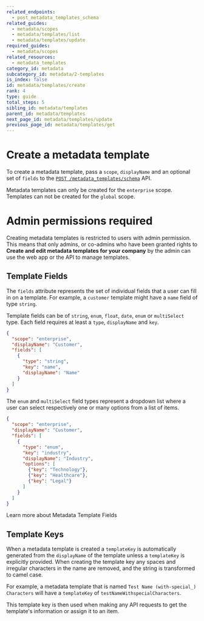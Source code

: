 ```yaml
---
related_endpoints:
  - post_metadata_templates_schema
related_guides:
  - metadata/scopes
  - metadata/templates/list
  - metadata/templates/update
required_guides:
  - metadata/scopes
related_resources:
  - metadata_templates
category_id: metadata
subcategory_id: metadata/2-templates
is_index: false
id: metadata/templates/create
rank: 4
type: guide
total_steps: 5
sibling_id: metadata/templates
parent_id: metadata/templates
next_page_id: metadata/templates/update
previous_page_id: metadata/templates/get
---
```


# Create a metadata template

To create a metadata template, pass a `scope`, `displayName` and an optional set
of `fields` to the [`POST /metadata_templates/schema`][e_create_template] API.

<Samples id='post_metadata_templates_schema' >

</Samples>

<Message notice>

Metadata templates can only be created for the `enterprise` scope. Templates
can not be created for the `global` scope.

</Message>

<Message warning>

# Admin permissions required

Creating metadata templates is restricted to users with admin permission. This
means that only admins, or co-admins who have been granted rights to **Create
and edit metadata templates for your company** by the admin can use the web
app or the API to manage templates.

</Message>

## Template Fields

The `fields` attribute represents the set of individual fields that a user can
fill in on a template. For example, a `customer` template might have a `name`
field of type `string`.

Template fields can be of `string`, `enum`, `float`, `date`, `enum` or
`multiSelect` type. Each field requires at least a `type`, `displayName` and `key`.

```json
{
  "scope": "enterprise",
  "displayName": "Customer",
  "fields": [
    {
      "type": "string",
      "key": "name",
      "displayName": "Name"
    }
  ]
}
```

The `enum` and `multiSelect` field types represent a dropdown list where a user
can select respectively one or many options from a list of items.

```json
{
  "scope": "enterprise",
  "displayName": "Customer",
  "fields": [
    {
      "type": "enum",
      "key": "industry",
      "displayName": "Industry",
      "options": [
        {"key": "Technology"},
        {"key": "Healthcare"},
        {"key": "Legal"}
      ]
    }
  ]
}
```

<CTA to="g://metadata/fields">
Learn more about Metadata Template Fields

</CTA>

## Template Keys

When a metadata template is created a `templateKey` is automatically generated
from the `displayName` of the template unless a `templateKey` is explicitly
provided. When creating the template key any spaces and irregular
characters in the name are removed, and the string is transformed to camel case.

For example, a metadata template that is named
`Test Name (with-special_) Characters` will have a `templateKey` of
`testNameWithspecialCharacters`.

This template key is then used when making any API requests to get the
template's information or assign it to an item.

[user-types]: g://authentication/user-types
[e_create_template]: e://post_metadata_templates_schema
